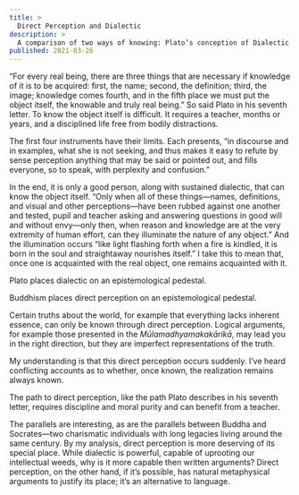 ```yaml
---
title: >
  Direct Perception and Dialectic
description: >
  A comparison of two ways of knowing: Plato’s conception of Dialectic and Buddhism’s Direct Perception
published: 2021-03-26
---
```


“For every real being, there are three things that are necessary if knowledge of it is to be acquired: first, the name; second, the definition; third, the image; knowledge comes fourth, and in the fifth place we must put the object itself, the knowable and truly real being.” So said Plato in his seventh letter. To know the object itself is difficult. It requires a teacher, months or years, and a disciplined life free from bodily distractions.

The first four instruments have their limits. Each presents, “in discourse and in examples, what she is not seeking, and thus makes it easy to refute by sense perception anything that may be said or pointed out, and fills everyone, so to speak, with perplexity and confusion.”

In the end, it is only a good person, along with sustained dialectic, that can know the object itself. “Only when all of these things—names, definitions, and visual and other perceptions—have been rubbed against one another and tested, pupil and teacher asking and answering questions in good will and without envy—only then, when reason and knowledge are at the very extremity of human effort, can they illuminate the nature of any object.” And the illumination occurs “like light flashing forth when a fire is kindled, it is born in the soul and straightaway nourishes itself.” I take this to mean that, once one is acquainted with the real object, one remains acquainted with it.

Plato places dialectic on an epistemological pedestal.

Buddhism places direct perception on an epistemological pedestal.

Certain truths about the world, for example that everything lacks inherent essence, can only be known through direct perception. Logical arguments, for example those presented in the _Mūlamadhyamakakārikā_, may lead you in the right direction, but they are imperfect representations of the truth.

My understanding is that this direct perception occurs suddenly. I’ve heard conflicting accounts as to whether, once known, the realization remains always known.

The path to direct perception, like the path Plato describes in his seventh letter, requires discipline and moral purity and can benefit from a teacher.

The parallels are interesting, as are the parallels between Buddha and Socrates—two charismatic individuals with long legacies living around the same century. By my analysis, direct perception is more deserving of its special place. While dialectic is powerful, capable of uprooting our intellectual weeds, why is it more capable then written arguments? Direct perception, on the other hand, if it’s possible, has natural metaphysical arguments to justify its place; it’s an alternative to language.
